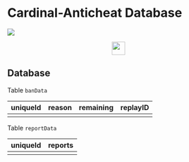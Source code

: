 # Cardinal-Anticheat Database

<img
 src="http://cac.dodo1213.de/img/banner.png"
/>

<div
 align="center">
    <a
     href="https://link.lukasl.dev/cacdiscord">
        <img
            height="30" src="https://img.shields.io/discord/647922123192533022.svg?logo=discord&style=for-the-badge"
        />
    </a>
</div>

## Database

Table `banData`

| uniqueId | reason | remaining | replayID |
| -------- | ------ | --------- | -------- |
|          |        |           |          |

Table `reportData`

| uniqueId | reports |
| -------- | ------- |
|          |         |

